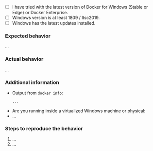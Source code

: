 <!--
Please, check https://docs.docker.com/docker-for-windows/troubleshoot/ and also check if there is any closed issues that could help solve your issue.
-->

<!--
Click these checkboxes after submitting.
-->
  - [ ] I have tried with the latest version of Docker for Windows (Stable or Edge) or Docker Enterprise.
  - [ ] Windows version is at least 1809 / ltsc2019.
  - [ ] Windows has the latest updates installed.

### Expected behavior

...

### Actual behavior

...

### Additional information
<!--
Please, help us understand the problem. For instance:
  - Is it reproducible?
  - Is the problem new?
  - Did the problem appear with an update?
-->
  - Output from `docker info`:
    ```text
    ...
    ```
  - Are you running inside a virtualized Windows machine or physical:
  - ...

### Steps to reproduce the behavior
<!--
A reproducible case, Build.ps1 or SitecoreImageBuilder\Invoke-Build parameters used.
-->

  1. ...
  2. ...